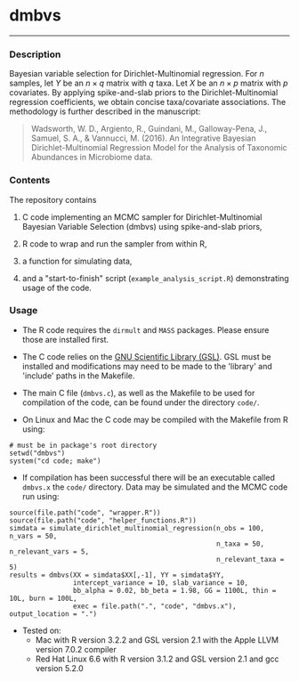 dmbvs
===

---

### Description

Bayesian variable selection for Dirichlet-Multinomial regression. For $n$ 
samples, let $Y$ be an $n \times q$ matrix with $q$ taxa. Let $X$ be an 
$n \times p$ matrix with $p$ covariates. By applying spike-and-slab priors to 
the Dirichlet-Multinomial regression coefficients, we obtain concise 
taxa/covariate associations. The methodology is further described in the 
manuscript:

> Wadsworth, W. D., Argiento, R., Guindani, M., Galloway-Pena, J., Samuel, S. A., & 
> Vannucci, M. (2016). An Integrative Bayesian Dirichlet-Multinomial Regression 
> Model for the Analysis of Taxonomic Abundances in Microbiome data.

### Contents

The repository contains 

1. C code implementing an MCMC sampler for Dirichlet-Multinomial Bayesian 
Variable Selection (dmbvs) using spike-and-slab priors, 

2. R code to wrap and run the sampler from within R, 

3. a function for simulating data, 

4. and a "start-to-finish" script (`example_analysis_script.R`) demonstrating 
usage of the code. 

### Usage

* The R code requires the `dirmult` and `MASS` packages. Please ensure those are 
installed first. 

* The C code relies on the [GNU Scientific Library (GSL)](https://www.gnu.org/software/gsl/). 
GSL must be installed and modifications may need to be made to the 'library' 
and 'include' paths in the Makefile.

* The main C file (`dmbvs.c`), as well as the Makefile to be used for compilation 
of the code, can be found under the directory `code/`.

* On Linux and Mac the C code may be compiled with the Makefile from R using:

```{r}
# must be in package's root directory
setwd("dmbvs")
system("cd code; make")
```

* If compilation has been successful there will be an executable called `dmbvs.x` 
the `code/` directory. Data may be simulated and the MCMC code run using:

```{r}
source(file.path("code", "wrapper.R"))
source(file.path("code", "helper_functions.R"))
simdata = simulate_dirichlet_multinomial_regression(n_obs = 100, n_vars = 50,
                                                    n_taxa = 50, n_relevant_vars = 5,
                                                    n_relevant_taxa = 5)
results = dmbvs(XX = simdata$XX[,-1], YY = simdata$YY, 
                intercept_variance = 10, slab_variance = 10, 
                bb_alpha = 0.02, bb_beta = 1.98, GG = 1100L, thin = 10L, burn = 100L,
                exec = file.path(".", "code", "dmbvs.x"), output_location = ".")
```

* Tested on:
    * Mac with R version 3.2.2 and GSL version 2.1 with the Apple LLVM version 
    7.0.2 compiler
    * Red Hat Linux 6.6 with R version 3.1.2 and GSL version 2.1 and gcc 
    version 5.2.0

